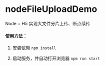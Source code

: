# nodeFileUploadDemo
Node + H5 实现大文件分片上传、断点续传

#### 使用方法：
1. 安装依赖
`npm install`

2. 启动服务，并自动打开浏览器
`npm run start`

